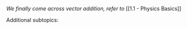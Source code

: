 *We finally come across vector addition, refer to* [[1.1 - Physics Basics]]

Additional subtopics:
```folder-index-content
```